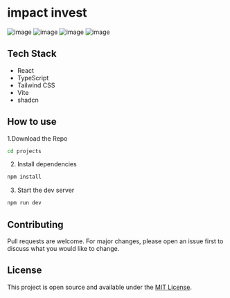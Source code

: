 
# impact invest
![image](https://github.com/user-attachments/assets/bcde76ad-9889-47aa-9943-c2eb38549f2f)
![image](https://github.com/user-attachments/assets/59ab6851-ad56-4ed5-913f-4dc1c1b16b04)
![image](https://github.com/user-attachments/assets/39c563ef-8d62-49b9-9c8f-5ff9eb0462bc)
![image](https://github.com/user-attachments/assets/467b55b2-38ef-421d-99a1-24c57f2abf04)





## Tech Stack
- React
- TypeScript
- Tailwind CSS
- Vite
- shadcn

## How to use
1.Download the Repo
``` bash
cd projects
```

2. Install dependencies
``` bash
npm install
```

3. Start the dev server
``` bash
npm run dev
```

## Contributing
Pull requests are welcome. For major changes, please open an issue first to discuss what you would like to change.

## License
This project is open source and available under the [MIT License](LICENSE).



  
